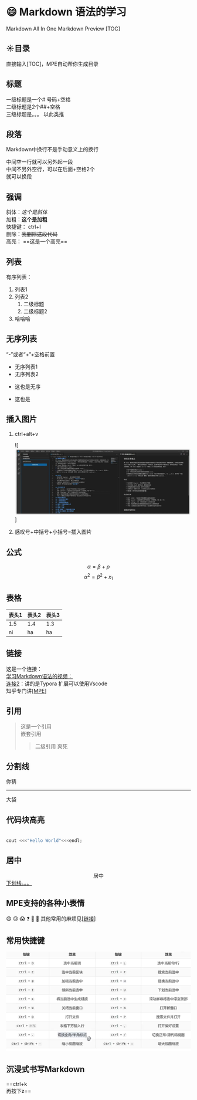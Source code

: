 # :smile: Markdown 语法的学习  
Markdown All In One
Markdown Preview
[TOC]
## :sunny:目录
直接输入[TOC]，MPE自动帮你生成目录
## 标题
一级标题是一个# 号码+空格  
二级标题是2个##+空格  
三级标题是。。。 以此类推  
## 段落
Markdown中换行不是手动意义上的换行  

中间空一行就可以另外起一段  
中间不另外空行，可以在后面+空格2个  
就可以换段
## 强调
斜体：*这个是斜体*  
加粗：**这个是加粗**  
快捷键： ctrl+I  
删除：~~我删除这段代码~~  
高亮： ==这是一个高亮== 

## 列表
有序列表：  
1. 列表1
2. 列表2
   1. 二级标题
   2. 二级标题2
3. 哈哈哈
## 无序列表
“-”或者“+”+空格前置  
- 无序列表1
- 无序列表2
+ 这也是无序
* 这也是
## 插入图片
1. ctrl+alt+v  

   ![![alt text](image-1.png)]
2.   感叹号+中括号+小括号=插入图片
   ![]()
## 公式
$$
\alpha  = \beta+\rho  
$$
$$
\alpha^2=\beta^2+x_1
$$

## 表格
表头1|表头2|表头3
---|---|---
1.5|1.4|1.3|
ni|ha|ha

## 链接
这是一个连接：  
[学习Markdown语法的视频：](https://www.bilibili.com/video/BV1si4y1472o/?spm_id_from=333.337.search-card.all.click&vd_source=291c664176a746ee2cbcd5237b6af740)  
[连接2](https://www.bilibili.com/video/BV1hG411p7fX/?spm_id_from=333.788.recommend_more_video.-1&vd_source=291c664176a746ee2cbcd5237b6af740)：讲的是Typora 扩展可以使用Vscode  
知乎专门讲[[MPE]](https://zhuanlan.zhihu.com/p/56699805)
## 引用
>这是一个引用  
>嵌套引用
>>二级引用
>>爽死
## 分割线
你猜
***
大袋
## 代码块高亮
``` C++  

cout <<<"Hello World"<<<endl;

```

## 居中
<center>居中</center>
<u>下划线。。。</u>   

## MPE支持的各种小表情
:smile:
:cry:
:scream:
:question:
:anger:
:sparkling_heart:
其他常用的麻烦见[[链接](https://zhuanlan.zhihu.com/p/173610322)]

## 常用快捷键
![alt text](image-2.png)
## 沉浸式书写Markdown
==ctrl+k  
再按下z==